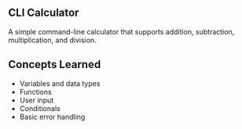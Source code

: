 ## CLI Calculator

A simple command-line calculator that supports addition, subtraction, multiplication, and division.

## Concepts Learned
- Variables and data types
- Functions
- User input
- Conditionals
- Basic error handling
